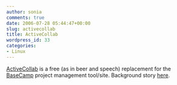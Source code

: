 ```yaml
---
author: sonia
comments: true
date: 2006-07-28 05:44:47+00:00
slug: activecollab
title: ActiveCollab
wordpress_id: 33
categories:
- Linux
---
```



[ActiveCollab](http://www.activecollab.com/) is a free (as in beer and speech) replacement for the [BaseCamp](http://www.basecamphq.com/) project management tool/site. Background story [here](http://www.techcrunch.com/2006/07/06/bascamp-faces-competition-in-free-alternative/).


